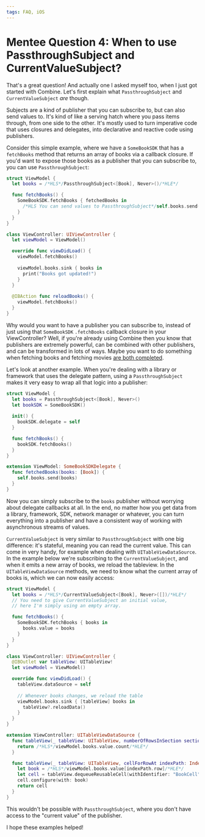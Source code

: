 ```yaml
---
tags: FAQ, iOS
---
```


# Mentee Question 4: When to use PassthroughSubject and CurrentValueSubject?

That's a great question! And actually one I asked myself too, when I just got started with Combine. Let's first explain what `PassthroughSubject` and `CurrentValueSubject` *are* though.

Subjects are a kind of publisher that you can subscribe to, but can also send values to. It's kind of like a serving hatch where you pass items through, from one side to the other. It's mostly used to turn imperative code that uses closures and delegates, into declarative and reactive code using publishers.

Consider this simple example, where we have a `SomeBookSDK` that has a `fetchBooks` method that returns an array of books via a callback closure. If you'd want to expose those books as a publisher that you can subscribe to, you can use `PassthroughSubject`:

```swift
struct ViewModel {
  let books = /*HLS*/PassthroughSubject<[Book], Never>()/*HLE*/

  func fetchBooks() {
    SomeBookSDK.fetchBooks { fetchedBooks in
      /*HLS You can send values to PassthroughSubject*/self.books.send(fetchedBooks)/*HLE*/
    }
  }
}

class ViewController: UIViewController {
  let viewModel = ViewModel()

  override func viewDidLoad() {
    viewModel.fetchBooks()
  
    viewModel.books.sink { books in
      print("Books got updated!")
    }
  }
  
  @IBAction func reloadBooks() {
    viewModel.fetchBooks()
  }
}
```

Why would you want to have a publisher you can subscribe to, instead of just using that `SomeBookSDK` `.fetchBooks` callback closure in your ViewController? Well, if you're already using Combine then you know that publishers are extremely powerful, can be combined with other publishers, and can be transformed in lots of ways. Maybe you want to do something when fetching books and fetching movies [are both completed](/articles/2021/faq-promise-all-combine/).

Let's look at another example. When you're dealing with a library or framework that uses the delegate pattern, using a `PassthroughSubject` makes it very easy to wrap all that logic into a publisher:

```swift
struct ViewModel {
  let books = PassthroughSubject<[Book], Never>()
  let bookSDK = SomeBookSDK()
  
  init() {
    bookSDK.delegate = self
  }

  func fetchBooks() {
    bookSDK.fetchBooks()
  }
}

extension ViewModel: SomeBookSDKDelegate {
  func fetchedBooks(books: [Book]) {
    self.books.send(books)
  }
}
```

Now you can simply subscribe to the `books` publisher without worrying about delegate callbacks at all. In the end, no matter how you get data from a library, framework, SDK, network manager or whatever, you can turn everything into a publisher and have a consistent way of working with asynchronous streams of values.

`CurrentValueSubject` is very similar to `PassthroughSubject` with one big difference: it's stateful, meaning you can read the current value. This can come in very handy, for example when dealing with `UITableViewDataSource`. In the example below we're subscribing to the `CurrentValueSubject`, and when it emits a new array of books, we reload the tableview. In the `UITableViewDataSource` methods, we need to know what the current array of books is, which we can now easily access:

```swift
struct ViewModel {
  let books = /*HLS*/CurrentValueSubject<[Book], Never>([])/*HLE*/
  // You need to give CurrentValueSubject an initial value,
  // here I'm simply using an empty array. 

  func fetchBooks() {
    SomeBookSDK.fetchBooks { books in
      books.value = books
    }
  }
}

class ViewController: UIViewController {
  @IBOutlet var tableView: UITableView!
  let viewModel = ViewModel()

  override func viewDidLoad() {
    tableView.dataSource = self
    
    // Whenever books changes, we reload the table
    viewModel.books.sink { [tableView] books in
      tableView?.reloadData()
    }
  }
}

extension ViewController: UITableViewDataSource {
  func tableView(_ tableView: UITableView, numberOfRowsInSection section: Int) -> Int {
    return /*HLS*/viewModel.books.value.count/*HLE*/
  }

  func tableView(_ tableView: UITableView, cellForRowAt indexPath: IndexPath) -> UITableViewCell {
    let book = /*HLS*/viewModel.books.value[indexPath.row]/*HLE*/
    let cell = tableView.dequeueReusableCell(withIdentifier: "BookCell") as! BookCell
    cell.configure(with: book)
    return cell
  }
}
```

This wouldn't be possible with `PassthroughSubject`, where you don't have access to the "current value" of the publisher.

I hope these examples helped!
